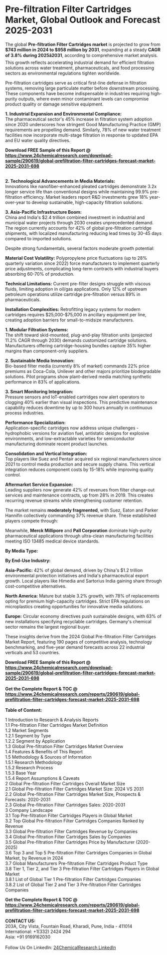 <h1>Pre-filtration Filter Cartridges Market, Global Outlook and Forecast 2025-2031</h1><p>The global <strong>Pre-filtration Filter Cartridges market</strong> is projected to grow from <strong>$743 million in 2024 to $958 million by 2031</strong>, expanding at a steady <strong>CAGR of 3.8% during 2025â2031</strong>, according to comprehensive market analysis. This growth reflects accelerating industrial demand for efficient filtration solutions across water treatment, pharmaceuticals, and food processing sectors as environmental regulations tighten worldwide.</p><p>Pre-filtration cartridges serve as critical first-line defense in filtration systems, removing large particulate matter before downstream processing. These components have become indispensable in industries requiring high-purity outputs, where even minor contaminant levels can compromise product quality or damage sensitive equipment.</p><p><strong>1. Industrial Expansion and Environmental Compliance:</strong><br>
The pharmaceutical sector's 45% increase in filtration system adoption since 2020 underscores how stringent Good Manufacturing Practice (GMP) requirements are propelling demand. Similarly, 78% of new water treatment facilities now incorporate multi-stage filtration in response to updated EPA and EU water quality directives.</p><div><b>Download FREE Sample of this Report @ 
            <a href="https://www.24chemicalresearch.com/download-sample/290619/global-prefiltration-filter-cartridges-forecast-market-2025-2031-698">
            https://www.24chemicalresearch.com/download-sample/290619/global-prefiltration-filter-cartridges-forecast-market-2025-2031-698</a></b></div><br><p><strong>2. Technological Advancements in Media Materials:</strong><br>
Innovations like nanofiber-enhanced pleated cartridges demonstrate 3.2x longer service life than conventional designs while maintaining 99.9% pre-filtration efficiency. Market leaders report R&amp;D investments grew 18% year-over-year to develop sustainable, high-capacity filtration solutions.</p><p><strong>3. Asia-Pacific Infrastructure Boom:</strong><br>
China and India's $2.4 trillion combined investment in industrial and municipal water projects through 2030 creates unprecedented demand. The region currently accounts for 42% of global pre-filtration cartridge shipments, with localized manufacturing reducing lead times by 30-45 days compared to imported solutions.</p><p>Despite strong fundamentals, several factors moderate growth potential:</p><p><strong>Material Cost Volatility:</strong> Polypropylene price fluctuations (up to 28% quarterly variation since 2022) force manufacturers to implement quarterly price adjustments, complicating long-term contracts with industrial buyers absorbing 60-70% of production.</p><p><strong>Technical Limitations:</strong> Current pre-filter designs struggle with viscous fluids, limiting adoption in oil/gas applications. Only 12% of upstream petroleum operations utilize cartridge pre-filtration versus 89% in pharmaceuticals.</p><p><strong>Installation Complexities:</strong> Retrofitting legacy systems for modern cartridges requires $25,000-$75,000 in ancillary equipment per line, creating adoption barriers for small-to-midsize manufacturers.</p><p><strong>1. Modular Filtration Systems:</strong><br>
The shift toward skid-mounted, plug-and-play filtration units (projected 11.2% CAGR through 2030) demands customized cartridge solutions. Manufacturers offering cartridge-housing bundles capture 35% higher margins than component-only suppliers.</p><p><strong>2. Sustainable Media Innovation:</strong><br>
Bio-based filter media (currently 8% of market) commands 22% price premiums as Coca-Cola, Unilever and other majors prioritize biodegradable solutions. Pilot programs show plant-derived media matching synthetic performance in 83% of applications.</p><p><strong>3. Smart Monitoring Integration:</strong><br>
Pressure sensors and IoT-enabled cartridges now alert operators to clogging 40% earlier than visual inspections. This predictive maintenance capability reduces downtime by up to 300 hours annually in continuous process industries.</p><p><strong>Performance Specialization:</strong><br>
	Application-specific cartridges now address unique challenges - hydrophobic versions for aviation fuel, antistatic designs for explosive environments, and low-extractable varieties for semiconductor manufacturing dominate recent product launches.</p><p><strong>Consolidation and Vertical Integration:</strong><br>
	Top players like Suez and Pentair acquired six regional manufacturers since 2021 to control media production and secure supply chains. This vertical integration reduces component costs by 15-18% while improving quality control.</p><p><strong>Aftermarket Service Expansion:</strong><br>
	Leading suppliers now generate 42% of revenues from filter change-out services and maintenance contracts, up from 28% in 2019. This creates recurring revenue streams while strengthening customer retention.</p><p>The market remains <strong>moderately fragmented</strong>, with Suez, Eaton and Parker Hannifin collectively commanding 37% revenue share. These established players compete through:</p><p>Meanwhile, <strong>Merck Millipore</strong> and <strong>Pall Corporation</strong> dominate high-purity pharmaceutical applications through ultra-clean manufacturing facilities meeting ISO 13485 medical device standards.</p><p><strong>By Media Type:</strong></p><p><strong>By End-Use Industry:</strong></p><p><strong>Asia-Pacific:</strong> 42% of global demand, driven by China's $1.2 trillion environmental protection initiatives and India's pharmaceutical export growth. Local players like Himedia and Sartorius India gaining share through cost-competitive alternatives.</p><p><strong>North America:</strong> Mature but stable 3.2% growth, with 78% of replacements opting for premium high-capacity cartridges. Strict EPA regulations on microplastics creating opportunities for innovative media solutions.</p><p><strong>Europe:</strong> Circular economy directives push sustainable designs, with 63% of new installations specifying recyclable cartridges. Germany's chemical sector remains the largest regional buyer.</p><p>These insights derive from the 2024 Global Pre-filtration Filter Cartridges Market Report, featuring 190 pages of competitive analysis, technology benchmarking, and five-year demand forecasts across 22 industrial verticals and 53 countries.</p><div><b>Download FREE Sample of this Report @ 
            <a href="https://www.24chemicalresearch.com/download-sample/290619/global-prefiltration-filter-cartridges-forecast-market-2025-2031-698">
            https://www.24chemicalresearch.com/download-sample/290619/global-prefiltration-filter-cartridges-forecast-market-2025-2031-698</a></b></div><br><div><b>Get the Complete Report & TOC @ 
            <a href="https://www.24chemicalresearch.com/reports/290619/global-prefiltration-filter-cartridges-forecast-market-2025-2031-698">
            https://www.24chemicalresearch.com/reports/290619/global-prefiltration-filter-cartridges-forecast-market-2025-2031-698</a></b></div><br>
            <b>Table of Content:</b><p>1 Introduction to Research & Analysis Reports<br />
 1.1 Pre-filtration Filter Cartridges Market Definition<br />
 1.2 Market Segments<br />
 1.2.1 Segment by Type<br />
 1.2.2 Segment by Application<br />
 1.3 Global Pre-filtration Filter Cartridges Market Overview<br />
 1.4 Features & Benefits of This Report<br />
 1.5 Methodology & Sources of Information<br />
 1.5.1 Research Methodology<br />
 1.5.2 Research Process<br />
 1.5.3 Base Year<br />
 1.5.4 Report Assumptions & Caveats<br />
2 Global Pre-filtration Filter Cartridges Overall Market Size<br />
 2.1 Global Pre-filtration Filter Cartridges Market Size: 2024 VS 2031<br />
 2.2 Global Pre-filtration Filter Cartridges Market Size, Prospects & Forecasts: 2020-2031<br />
 2.3 Global Pre-filtration Filter Cartridges Sales: 2020-2031<br />
3 Company Landscape<br />
 3.1 Top Pre-filtration Filter Cartridges Players in Global Market<br />
 3.2 Top Global Pre-filtration Filter Cartridges Companies Ranked by Revenue<br />
 3.3 Global Pre-filtration Filter Cartridges Revenue by Companies<br />
 3.4 Global Pre-filtration Filter Cartridges Sales by Companies<br />
 3.5 Global Pre-filtration Filter Cartridges Price by Manufacturer (2020-2025)<br />
 3.6 Top 3 and Top 5 Pre-filtration Filter Cartridges Companies in Global Market, by Revenue in 2024<br />
 3.7 Global Manufacturers Pre-filtration Filter Cartridges Product Type<br />
 3.8 Tier 1, Tier 2, and Tier 3 Pre-filtration Filter Cartridges Players in Global Market<br />
 3.8.1 List of Global Tier 1 Pre-filtration Filter Cartridges Companies<br />
 3.8.2 List of Global Tier 2 and Tier 3 Pre-filtration Filter Cartridges Companies</p><div><b>Get the Complete Report & TOC @ 
            <a href="https://www.24chemicalresearch.com/reports/290619/global-prefiltration-filter-cartridges-forecast-market-2025-2031-698">
            https://www.24chemicalresearch.com/reports/290619/global-prefiltration-filter-cartridges-forecast-market-2025-2031-698</a></b></div><br><b>CONTACT US:</b><br>
            203A, City Vista, Fountain Road, Kharadi, Pune, India - 411014<br>
            International: +1(332) 2424 294<br>
            Asia: +91 9169162030 <br><br>
            Follow Us On LinkedIn: <a href="https://www.linkedin.com/company/24chemicalresearch/">24ChemicalResearch LinkedIn</a>